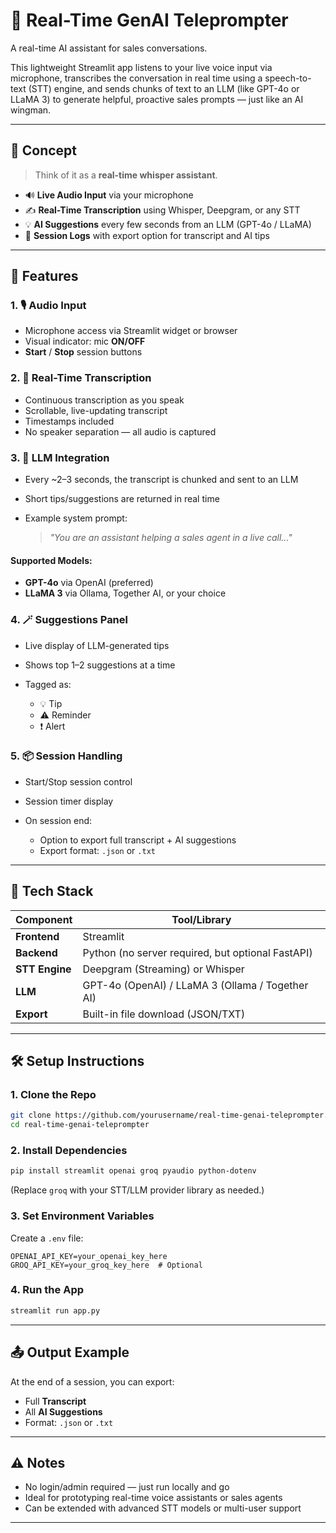 # 🎤 Real-Time GenAI Teleprompter

A real-time AI assistant for sales conversations.

This lightweight Streamlit app listens to your live voice input via microphone, transcribes the conversation in real time using a speech-to-text (STT) engine, and sends chunks of text to an LLM (like GPT-4o or LLaMA 3) to generate helpful, proactive sales prompts — just like an AI wingman.

---

## 🧠 Concept

> Think of it as a **real-time whisper assistant**.

* 🔊 **Live Audio Input** via your microphone
* ✍️ **Real-Time Transcription** using Whisper, Deepgram, or any STT
* 💡 **AI Suggestions** every few seconds from an LLM (GPT-4o / LLaMA)
* 📄 **Session Logs** with export option for transcript and AI tips

---

## 🔧 Features

### 1. 🎙️ Audio Input

* Microphone access via Streamlit widget or browser
* Visual indicator: mic **ON/OFF**
* **Start** / **Stop** session buttons

### 2. 📝 Real-Time Transcription

* Continuous transcription as you speak
* Scrollable, live-updating transcript
* Timestamps included
* No speaker separation — all audio is captured

### 3. 🤖 LLM Integration

* Every \~2–3 seconds, the transcript is chunked and sent to an LLM
* Short tips/suggestions are returned in real time
* Example system prompt:

  > *"You are an assistant helping a sales agent in a live call..."*

#### Supported Models:

* **GPT-4o** via OpenAI (preferred)
* **LLaMA 3** via Ollama, Together AI, or your choice

### 4. 🪄 Suggestions Panel

* Live display of LLM-generated tips
* Shows top 1–2 suggestions at a time
* Tagged as:

  * 💡 Tip
  * ⚠️ Reminder
  * ❗ Alert

### 5. 📦 Session Handling

* Start/Stop session control
* Session timer display
* On session end:

  * Option to export full transcript + AI suggestions
  * Export format: `.json` or `.txt`

---

## 🚀 Tech Stack

| Component      | Tool/Library                                      |
| -------------- | ------------------------------------------------- |
| **Frontend**   | Streamlit                                         |
| **Backend**    | Python (no server required, but optional FastAPI) |
| **STT Engine** | Deepgram (Streaming) or Whisper                   |
| **LLM**        | GPT-4o (OpenAI) / LLaMA 3 (Ollama / Together AI)  |
| **Export**     | Built-in file download (JSON/TXT)                 |

---

## 🛠️ Setup Instructions

### 1. Clone the Repo

```bash
git clone https://github.com/yourusername/real-time-genai-teleprompter.git
cd real-time-genai-teleprompter
```

### 2. Install Dependencies

```bash
pip install streamlit openai groq pyaudio python-dotenv
```

(Replace `groq` with your STT/LLM provider library as needed.)

### 3. Set Environment Variables

Create a `.env` file:

```env
OPENAI_API_KEY=your_openai_key_here
GROQ_API_KEY=your_groq_key_here  # Optional
```

### 4. Run the App

```bash
streamlit run app.py
```

---

## 📤 Output Example

At the end of a session, you can export:

* Full **Transcript**
* All **AI Suggestions**
* Format: `.json` or `.txt`

---

## ⚠️ Notes

* No login/admin required — just run locally and go
* Ideal for prototyping real-time voice assistants or sales agents
* Can be extended with advanced STT models or multi-user support

---


